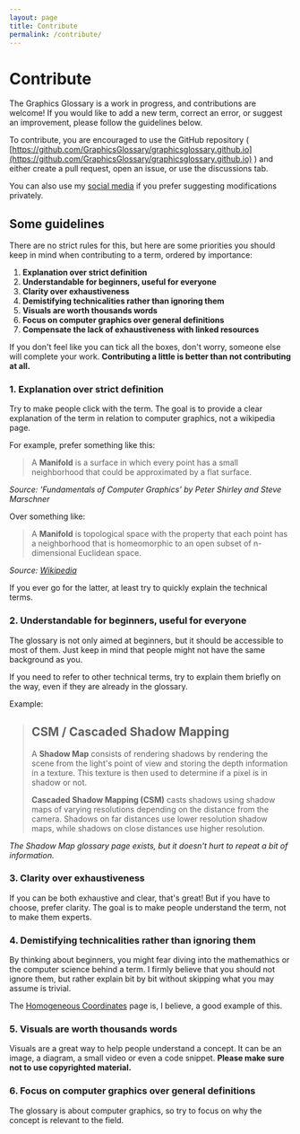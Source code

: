 ```yaml
---
layout: page
title: Contribute
permalink: /contribute/
---
```


# Contribute

The Graphics Glossary is a work in progress, and contributions are welcome! If you would like to add a new term, correct an error, or suggest an improvement, please follow the guidelines below.

To contribute, you are encouraged to use the GitHub repository ( [https://github.com/GraphicsGlossary/graphicsglossary.github.io](https://github.com/GraphicsGlossary/graphicsglossary.github.io) ) and either create a pull request, open an issue, or use the discussions tab.

You can also use my [social media](https://x.com/Miolith_) if you prefer suggesting modifications privately.

## Some guidelines

There are no strict rules for this, but here are some priorities you should keep in mind when contributing to a term, ordered by importance:
1. **Explanation over strict definition**
2. **Understandable for beginners, useful for everyone**
3. **Clarity over exhaustiveness**
4. **Demistifying technicalities rather than ignoring them**
4. **Visuals are worth thousands words**
5. **Focus on computer graphics over general definitions**
6. **Compensate the lack of exhaustiveness with linked resources**

If you don't feel like you can tick all the boxes, don't worry, someone else will complete your work. **Contributing a little is better than not contributing at all.**

### 1. Explanation over strict definition

Try to make people click with the term. The goal is to provide a clear explanation of the term in relation to computer graphics, not a wikipedia page.

For example, prefer something like this:

>A **Manifold** is a surface in which every point has a small neighborhood that could be approximated by a flat surface. 

*Source: 'Fundamentals of Computer Graphics' by Peter Shirley and Steve Marschner*

Over something like:

>A **Manifold** is topological space with the property that each point has a neighborhood that is homeomorphic to an open subset of n-dimensional Euclidean space.

*Source: [Wikipedia](https://en.wikipedia.org/wiki/Manifold)*

If you ever go for the latter, at least try to quickly explain the technical terms.

### 2. Understandable for beginners, useful for everyone

The glossary is not only aimed at beginners, but it should be accessible to most of them. Just keep in mind that people might not have the same background as you.

If you need to refer to other technical terms, try to explain them briefly on the way, even if they are already in the glossary.

Example:

>## CSM / Cascaded Shadow Mapping
>
>A **Shadow Map** consists of rendering shadows by rendering the scene from the light's point of view and storing the depth information in a texture. This texture is then used to determine if a pixel is in shadow or not.
>
>**Cascaded Shadow Mapping (CSM)** casts shadows using shadow maps of varying resolutions depending on the distance from the camera. Shadows on far distances use lower resolution shadow maps, while shadows on close distances use higher resolution.

*The Shadow Map glossary page exists, but it doesn't hurt to repeat a bit of information.*


### 3. Clarity over exhaustiveness

If you can be both exhaustive and clear, that's great! But if you have to choose, prefer clarity. The goal is to make people understand the term, not to make them experts.

### 4. Demistifying technicalities rather than ignoring them

By thinking about beginners, you might fear diving into the mathemathics or the computer science behind a term. I firmly believe that you should not ignore them, but rather explain bit by bit without skipping what you may assume is trivial.

The [Homogeneous Coordinates](/homogeneous-coordinates/) page is, I believe, a good example of this.

### 5. Visuals are worth thousands words

Visuals are a great way to help people understand a concept. It can be an image, a diagram, a small video or even a code snippet. **Please make sure not to use copyrighted material.**

### 6. Focus on computer graphics over general definitions

The glossary is about computer graphics, so try to focus on why the concept is relevant to the field.
